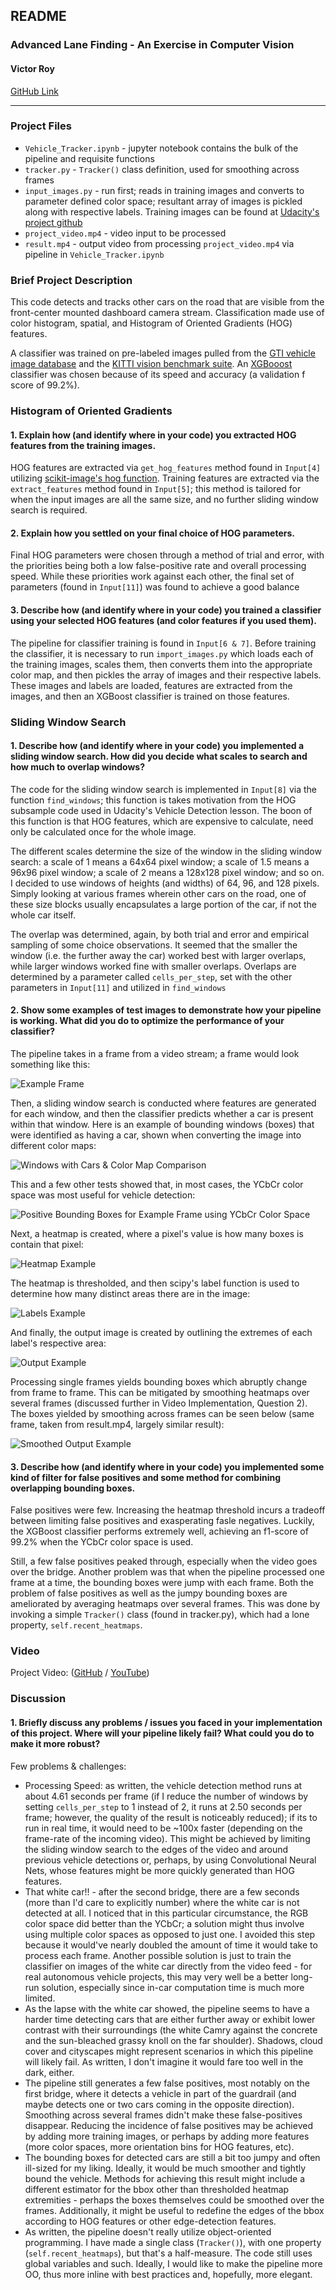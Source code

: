 ## **README**

### **Advanced Lane Finding - An Exercise in Computer Vision**

#### **Victor Roy**

[GitHub Link](https://github.com/soniccrhyme/SDND-Vehicle_Detection)

[//]: # (Image References)

[example_frame]: ./report_images/example_frame.png "Example Frame"
[color_map_comp]: ./report_images/color_space_comp.png "BBoxes & Color Maps"
[bboxes_ycc]: ./report_images/bboxes_ycc.png "BBoxes for YCbCr Color Map"
[heatmap_eg]: ./report_images/heatmap_example.png "Heatmap Example"
[labels_eg]: ./report_images/labels_example.png "Labels Example"
[output_eg]: ./report_images/output_example.png "Output Example"
[smooth_output_eg]: ./report_images/smooth_output_example.png "Smooth Output Example"

---
### Project Files

- ```Vehicle_Tracker.ipynb``` - jupyter notebook contains the bulk of the pipeline and requisite functions
- ```tracker.py``` - ``Tracker()`` class definition, used for smoothing across frames
- ```input_images.py``` - run first; reads in training images and converts to parameter defined color space; resultant array of images is pickled along with respective labels. Training images can be found at [Udacity's project github](https://github.com/udacity/CarND-Vehicle-Detection)
- ```project_video.mp4``` - video input to be processed
- ```result.mp4``` - output video from processing ```project_video.mp4``` via pipeline in ```Vehicle_Tracker.ipynb```

### Brief Project Description

This code detects and tracks other cars on the road that are visible from the front-center mounted dashboard camera stream. Classification made use of color histogram, spatial, and Histogram of Oriented Gradients (HOG) features.

A classifier was trained on pre-labeled images pulled from the [GTI vehicle image database](http://www.gti.ssr.upm.es/data/Vehicle_database.html) and the [KITTI vision benchmark suite](http://www.cvlibs.net/datasets/kitti/). An [XGBooost](https://xgboost.readthedocs.io/) classifier was chosen because of its speed and accuracy (a validation f score of 99.2%).

### Histogram of Oriented Gradients

#### 1. Explain how (and identify where in your code) you extracted HOG features from the training images.

HOG features are extracted via ```get_hog_features``` method found in ```Input[4]``` utilizing [scikit-image's hog function](http://scikit-image.org/docs/dev/auto_examples/features_detection/plot_hog.html). Training features are extracted via the ```extract_features``` method found in ```Input[5]```; this method is tailored for when the input images are all the same size, and no further sliding window search is required.

#### 2. Explain how you settled on your final choice of HOG parameters.

Final HOG parameters were chosen through a method of trial and error, with the priorities being both a low false-positive rate and overall processing speed. While these priorities work against each other, the final set of parameters (found in ```Input[11]```) was found to achieve a good balance

#### 3. Describe how (and identify where in your code) you trained a classifier using your selected HOG features (and color features if you used them).

The pipeline for classifier training is found in ```Input[6 & 7]```. Before training the classifier, it is necessary to run ```import_images.py``` which loads each of the training images, scales them, then converts them into the appropriate color map, and then pickles the array of images and their respective labels. These images and labels are loaded, features are extracted from the images, and then an XGBoost classifier is trained on those features.

### Sliding Window Search

#### 1. Describe how (and identify where in your code) you implemented a sliding window search.  How did you decide what scales to search and how much to overlap windows?

The code for the sliding window search is implemented in ```Input[8]``` via the function ```find_windows```; this function is takes motivation from the HOG subsample code used in Udacity's Vehicle Detection lesson. The boon of this function is that HOG features, which are expensive to calculate, need only be calculated once for the whole image.

The different scales determine the size of the window in the sliding window search: a scale of 1 means a 64x64 pixel window; a scale of 1.5 means a 96x96 pixel window; a scale of 2 means a 128x128 pixel window; and so on. I decided to use windows of heights (and widths) of 64, 96, and 128 pixels. Simply looking at various frames wherein other cars on the road, one of these size blocks usually encapsulates a large portion of the car, if not the whole car itself.

The overlap was determined, again, by both trial and error and empirical sampling of some choice observations. It seemed that the smaller the window (i.e. the further away the car) worked best with larger overlaps, while larger windows worked fine with smaller overlaps. Overlaps are determined by a parameter called ```cells_per_step```, set with the other parameters in ```Input[11]``` and utilized in ```find_windows```

#### 2. Show some examples of test images to demonstrate how your pipeline is working.  What did you do to optimize the performance of your classifier?

The pipeline takes in a frame from a video stream; a frame would look something like this:  

![Example Frame][example_frame]

Then, a sliding window search is conducted where features are generated for each window, and then the classifier predicts whether a car is present within that window. Here is an example of bounding windows (boxes) that were identified as having a car, shown when converting the image into different color maps:

![Windows with Cars & Color Map Comparison][color_map_comp]

This and a few other tests showed that, in most cases, the YCbCr color space was most useful for vehicle detection:

![Positive Bounding Boxes for Example Frame using YCbCr Color Space][bboxes_ycc]

Next, a heatmap is created, where a pixel's value is how many boxes is contain that pixel:

![Heatmap Example][heatmap_eg]

The heatmap is thresholded, and then scipy's label function is used to determine how many distinct areas there are in the image:

![Labels Example][labels_eg]

And finally, the output image is created by outlining the extremes of each label's respective area:

![Output Example][output_eg]

Processing single frames yields bounding boxes which abruptly change from frame to frame. This can be mitigated by smoothing heatmaps over several frames (discussed further in Video Implementation, Question 2). The boxes yielded by smoothing across frames can be seen below (same frame, taken from result.mp4, largely similar result):

![Smoothed Output Example][smooth_output_eg]



#### 3. Describe how (and identify where in your code) you implemented some kind of filter for false positives and some method for combining overlapping bounding boxes.

False positives were few. Increasing the heatmap threshold incurs a tradeoff between limiting false positives and exasperating fasle negatives. Luckily, the XGBoost classifier performs extremely well, achieving an f1-score of 99.2% when the YCbCr color space is used.

Still, a few false positives peaked through, especially when the video goes over the bridge. Another problem was that when the pipeline processed one frame at a time, the bounding boxes were jump with each frame. Both the problem of false positives as well as the jumpy bounding boxes are ameliorated by averaging heatmaps over several frames. This was done by invoking a simple ```Tracker()``` class (found in tracker.py), which had a lone property, ```self.recent_heatmaps```.


### Video

Project Video: ([GitHub](https://github.com/soniccrhyme/SDND-Vehicle_Detection/blob/master/result.mp4) / [YouTube](https://youtu.be/WrU0wZ7W-Ms))


### Discussion

#### 1. Briefly discuss any problems / issues you faced in your implementation of this project.  Where will your pipeline likely fail?  What could you do to make it more robust?

Few problems & challenges:

- Processing Speed: as written, the vehicle detection method runs at about 4.61 seconds per frame (if I reduce the number of windows by setting ```cells_per_step``` to 1 instead of 2, it runs at 2.50 seconds per frame; however, the quality of the result is noticeably reduced); if its to run in real time, it would need to be ~100x faster (depending on the frame-rate of the incoming video). This might be achieved by limiting the sliding window search to the edges of the video and around previous vehicle detections or, perhaps, by using Convolutional Neural Nets, whose features might be more quickly generated than HOG features.
- That white car!! - after the second bridge, there are a few seconds (more than I'd care to explicitly number) where the white car is not detected at all. I noticed that in this particular circumstance, the RGB color space did better than the YCbCr; a solution might thus involve using multiple color spaces as opposed to just one. I avoided this step because it would've nearly doubled the amount of time it would take to process each frame. Another possible solution is just to train the classifier on images of the white car directly from the video feed - for real autonomous vehicle projects, this may very well be a better long-run solution, especially since in-car computation time is much more limited.  
- As the lapse with the white car showed, the pipeline seems to have a harder time detecting cars that are either further away or exhibit lower contrast with their surroundings (the white Camry against the concrete and the sun-bleached grassy knoll on the far shoulder). Shadows, cloud cover and cityscapes might represent scenarios in which this pipeline will likely fail. As written, I don't imagine it would fare too well in the dark, either.
- The pipeline still generates a few false positives, most notably on the first bridge, where it detects a vehicle in part of the guardrail (and maybe detects one or two cars coming in the opposite direction). Smoothing across several frames didn't make these false-positives disappear. Reducing the incidence of false positives may be achieved by adding more training images, or perhaps by adding more features (more color spaces, more orientation bins for HOG features, etc).
- The bounding boxes for detected cars are still a bit too jumpy and often ill-sized for my liking. Ideally, it would be much smoother and tightly bound the vehicle. Methods for achieving this result might include a different estimator for the bbox other than thresholded heatmap extremities - perhaps the boxes themselves could be smoothed over the frames. Additionally, it might be useful to redefine the edges of the bbox according to HOG features or other edge-detection features.
- As written, the pipeline doesn't really utilize object-oriented programming. I have made a single class (```Tracker()```), with one property (```self.recent_heatmaps```), but that's a half-measure. The code still uses global variables and such. Ideally, I would like to make the pipeline more OO, thus more inline with best practices and, hopefully, more elegant.
